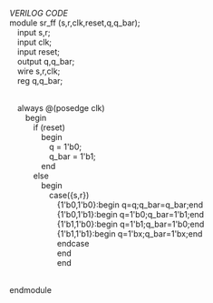 *VERILOG CODE*
<br>module sr_ff (s,r,clk,reset,q,q_bar);
<br>&emsp;input s,r;
<br>&emsp;input clk;
<br>&emsp;input reset;
<br>&emsp;output q,q_bar;
<br>&emsp;wire s,r,clk;
<br>&emsp;reg q,q_bar;

<br>&emsp;always @(posedge clk) 
<br>&emsp;&emsp;begin
<br>&emsp;&emsp;&emsp;if (reset) 
<br>&emsp;&emsp;&emsp;&emsp;begin
<br>&emsp;&emsp;&emsp;&emsp;&emsp;q = 1'b0;
<br>&emsp;&emsp;&emsp;&emsp;&emsp;q_bar = 1'b1;
<br>&emsp;&emsp;&emsp;&emsp;end 
<br> &emsp;&emsp;&emsp;else
<br>&emsp;&emsp;&emsp;&emsp;begin
<br>&emsp;&emsp;&emsp;&emsp;&emsp;case({s,r})
<br>&emsp;&emsp;&emsp;&emsp;&emsp;&emsp;{1'b0,1'b0}:begin q=q;q_bar=q_bar;end
<br>&emsp;&emsp;&emsp;&emsp;&emsp;&emsp;{1'b0,1'b1}:begin q=1'b0;q_bar=1'b1;end
<br>&emsp;&emsp;&emsp;&emsp;&emsp;&emsp;{1'b1,1'b0}:begin q=1'b1;q_bar=1'b0;end
<br>&emsp;&emsp;&emsp;&emsp;&emsp;&emsp;{1'b1,1'b1}:begin q=1'bx;q_bar=1'bx;end
<br>&emsp;&emsp;&emsp;&emsp;&emsp;&emsp;endcase
<br>&emsp;&emsp;&emsp;&emsp;&emsp;&emsp;end
<br>&emsp;&emsp;&emsp;&emsp;&emsp;&emsp;end
  
<br>endmodule
